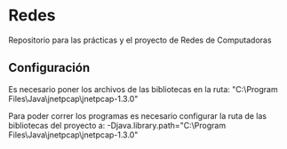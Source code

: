# Redes
Repositorio para las prácticas y el proyecto de Redes de Computadoras

## Configuración
Es necesario poner los archivos de las bibliotecas en la ruta: "C:\Program Files\Java\jnetpcap\jnetpcap-1.3.0"

Para poder correr los programas es necesario configurar la ruta de las bibliotecas del proyecto a: -Djava.library.path="C:\Program Files\Java\jnetpcap\jnetpcap-1.3.0"

